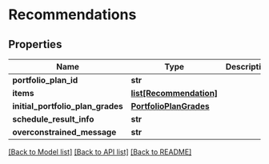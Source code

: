 # Recommendations

## Properties
Name | Type | Description | Notes
------------ | ------------- | ------------- | -------------
**portfolio_plan_id** | **str** |  | [optional] 
**items** | [**list[Recommendation]**](Recommendation.md) |  | [optional] 
**initial_portfolio_plan_grades** | [**PortfolioPlanGrades**](PortfolioPlanGrades.md) |  | [optional] 
**schedule_result_info** | **str** |  | [optional] 
**overconstrained_message** | **str** |  | [optional] 

[[Back to Model list]](../README.md#documentation-for-models) [[Back to API list]](../README.md#documentation-for-api-endpoints) [[Back to README]](../README.md)


